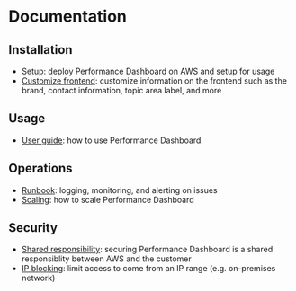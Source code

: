 # Documentation

## Installation

- [Setup](installation.md): deploy Performance Dashboard on AWS and setup for usage
- [Customize frontend](custom-config.md): customize information on the frontend such as the brand, contact information, topic area label, and more

## Usage

- [User guide](user-guide.md): how to use Performance Dashboard

## Operations

- [Runbook](runbook.md): logging, monitoring, and alerting on issues
- [Scaling](scalability.md): how to scale Performance Dashboard

## Security

- [Shared responsibility](security.md): securing Performance Dashboard is a shared responsiblity between AWS and the customer
- [IP blocking](on-prem-access.md): limit access to come from an IP range (e.g. on-premises network)
